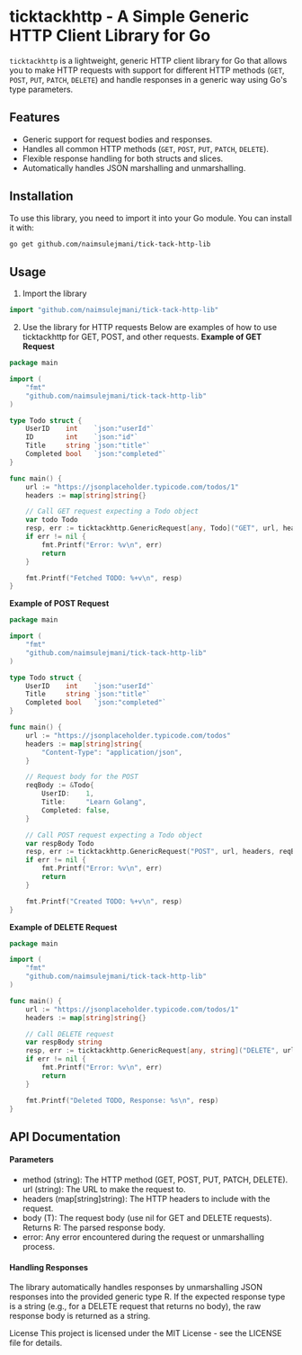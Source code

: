 # ticktackhttp - A Simple Generic HTTP Client Library for Go

`ticktackhttp` is a lightweight, generic HTTP client library for Go that allows you to make HTTP requests with support for different HTTP methods (`GET`, `POST`, `PUT`, `PATCH`, `DELETE`) and handle responses in a generic way using Go's type parameters.

## Features

- Generic support for request bodies and responses.
- Handles all common HTTP methods (`GET`, `POST`, `PUT`, `PATCH`, `DELETE`).
- Flexible response handling for both structs and slices.
- Automatically handles JSON marshalling and unmarshalling.

## Installation

To use this library, you need to import it into your Go module. You can install it with:

```bash
go get github.com/naimsulejmani/tick-tack-http-lib
```

## Usage
1. Import the library
```go 
import "github.com/naimsulejmani/tick-tack-http-lib"
```

2. Use the library for HTTP requests
Below are examples of how to use ticktackhttp for GET, POST, and other requests.
**Example of GET Request**
```go
package main

import (
    "fmt"
    "github.com/naimsulejmani/tick-tack-http-lib"
)

type Todo struct {
    UserID    int    `json:"userId"`
    ID        int    `json:"id"`
    Title     string `json:"title"`
    Completed bool   `json:"completed"`
}

func main() {
    url := "https://jsonplaceholder.typicode.com/todos/1"
    headers := map[string]string{}

    // Call GET request expecting a Todo object
    var todo Todo
    resp, err := ticktackhttp.GenericRequest[any, Todo]("GET", url, headers, nil)
    if err != nil {
        fmt.Printf("Error: %v\n", err)
        return
    }

    fmt.Printf("Fetched TODO: %+v\n", resp)
}
```


**Example of POST Request**
```go
package main

import (
    "fmt"
    "github.com/naimsulejmani/tick-tack-http-lib"
)

type Todo struct {
    UserID    int    `json:"userId"`
    Title     string `json:"title"`
    Completed bool   `json:"completed"`
}

func main() {
    url := "https://jsonplaceholder.typicode.com/todos"
    headers := map[string]string{
        "Content-Type": "application/json",
    }

    // Request body for the POST
    reqBody := &Todo{
        UserID:    1,
        Title:     "Learn Golang",
        Completed: false,
    }

    // Call POST request expecting a Todo object
    var respBody Todo
    resp, err := ticktackhttp.GenericRequest("POST", url, headers, reqBody)
    if err != nil {
        fmt.Printf("Error: %v\n", err)
        return
    }

    fmt.Printf("Created TODO: %+v\n", resp)
}

```


**Example of DELETE Request**
```go
package main

import (
    "fmt"
    "github.com/naimsulejmani/tick-tack-http-lib"
)

func main() {
    url := "https://jsonplaceholder.typicode.com/todos/1"
    headers := map[string]string{}

    // Call DELETE request
    var respBody string
    resp, err := ticktackhttp.GenericRequest[any, string]("DELETE", url, headers, nil)
    if err != nil {
        fmt.Printf("Error: %v\n", err)
        return
    }

    fmt.Printf("Deleted TODO, Response: %s\n", resp)
}

```


## API Documentation
#### Parameters
* method (string): The HTTP method (GET, POST, PUT, PATCH, DELETE).
url (string): The URL to make the request to.
* headers (map[string]string): The HTTP headers to include with the request.
* body (T): The request body (use nil for GET and DELETE requests).
Returns
R: The parsed response body.
* error: Any error encountered during the request or unmarshalling process.

#### Handling Responses
The library automatically handles responses by unmarshalling JSON responses into the provided generic type R. If the expected response type is a string (e.g., for a DELETE request that returns no body), the raw response body is returned as a string.

License
This project is licensed under the MIT License - see the LICENSE file for details.
